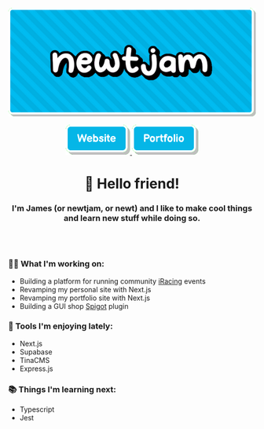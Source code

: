 <p align="center">
  <img src="img/header.png" />
</p>

<div align="center">
  <a href="https://newtjam.com">
    <img src="img/website.png" />
  </a>
  <a href="https://portfolio.newtjam.com">
    <img src="img/portfolio.png" />
  </a>
</div>

<h1 align="center">
  👋 Hello friend!
</h1>
<h3 align="center">
  I'm James (or newtjam, or newt) and I like to make cool things and learn new stuff while doing so.
</h3>

<br/><br/>

### 👨‍💻 What I'm working on:
- Building a platform for running community [iRacing](https://iracing.com) events
- Revamping my personal site with Next.js
- Revamping my portfolio site with Next.js
- Building a GUI shop [Spigot](https://spigotmc.org) plugin

### 🌟 Tools I'm enjoying lately:
- Next.js
- Supabase
- TinaCMS
- Express.js

### 📚 Things I'm learning next: 
- Typescript
- Jest
